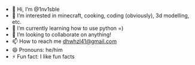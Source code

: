 - 👋 Hi, I’m @1nv1sble
- 👀 I’m interested in minecraft, cooking, coding (obviously), 3d modelling, etc.
- 🌱 I’m currently learning how to use python =)
- 💞️ I’m looking to collaborate on anything!
- 📫 How to reach me dhwhzl41@gmail.com
- 😄 Pronouns: he/him
- ⚡ Fun fact: I like fun facts

<!---
1nv1sble/1nv1sble is a ✨ special ✨ repository because its `README.md` (this file) appears on your GitHub profile.
You can click the Preview link to take a look at your changes.
--->
